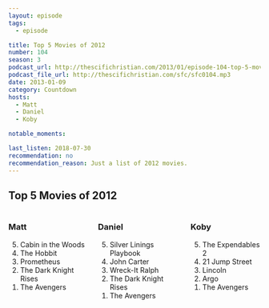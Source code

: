 ```yaml
---
layout: episode
tags:
  - episode

title: Top 5 Movies of 2012
number: 104
season: 3
podcast_url: http://thescifichristian.com/2013/01/episode-104-top-5-movies-of-2012/
podcast_file_url: http://thescifichristian.com/sfc/sfc0104.mp3
date: 2013-01-09
category: Countdown
hosts:
  - Matt
  - Daniel
  - Koby

notable_moments:

last_listen: 2018-07-30
recommendation: no
recommendation_reason: Just a list of 2012 movies.
---
```


<div class="top-five">
  <h2 class="has-text-centered">Top 5 Movies of 2012</h2>
  <div class="columns">
    <div class="column matt">
      <h3>Matt</h3>
      <ol reversed>
        <li>Cabin in the Woods
        <li>The Hobbit
        <li>Prometheus
        <li>The Dark Knight Rises
        <li>The Avengers
      </ol>
    </div>
    <div class="column daniel">
      <h3>Daniel</h3>
      <ol reversed>
        <li>Silver Linings Playbook
        <li>John Carter
        <li>Wreck-It Ralph 
        <li>The Dark Knight Rises
        <li>The Avengers
      </ol>
    </div>
    <div class="column koby">
      <h3>Koby</h3>
      <ol reversed>
        <li>The Expendables 2
        <li>21 Jump Street
        <li>Lincoln 
        <li>Argo 
        <li>The Avengers 
      </ol>
    </div>
  </div>
</div>